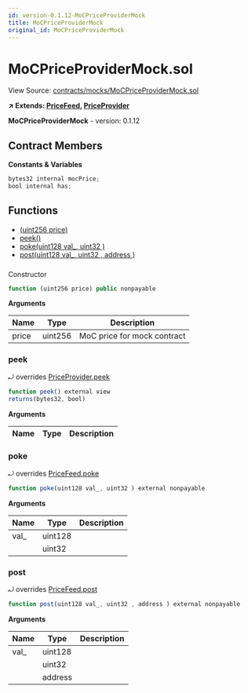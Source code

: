 ```yaml
---
id: version-0.1.12-MoCPriceProviderMock
title: MoCPriceProviderMock
original_id: MoCPriceProviderMock
---
```


# MoCPriceProviderMock.sol

View Source: [contracts/mocks/MoCPriceProviderMock.sol](../../contracts/mocks/MoCPriceProviderMock.sol)

**↗ Extends: [PriceFeed](PriceFeed.md), [PriceProvider](PriceProvider.md)**

**MoCPriceProviderMock** - version: 0.1.12

## Contract Members
**Constants & Variables**

```js
bytes32 internal mocPrice;
bool internal has;

```

## Functions

- [(uint256 price)](#)
- [peek()](#peek)
- [poke(uint128 val_, uint32 )](#poke)
- [post(uint128 val_, uint32 , address )](#post)

### 

Constructor

```js
function (uint256 price) public nonpayable
```

**Arguments**

| Name        | Type           | Description  |
| ------------- |------------- | -----|
| price | uint256 | MoC price for mock contract | 

### peek

⤾ overrides [PriceProvider.peek](PriceProvider.md#peek)

```js
function peek() external view
returns(bytes32, bool)
```

**Arguments**

| Name        | Type           | Description  |
| ------------- |------------- | -----|

### poke

⤾ overrides [PriceFeed.poke](PriceFeed.md#poke)

```js
function poke(uint128 val_, uint32 ) external nonpayable
```

**Arguments**

| Name        | Type           | Description  |
| ------------- |------------- | -----|
| val_ | uint128 |  | 
|  | uint32 |  | 

### post

⤾ overrides [PriceFeed.post](PriceFeed.md#post)

```js
function post(uint128 val_, uint32 , address ) external nonpayable
```

**Arguments**

| Name        | Type           | Description  |
| ------------- |------------- | -----|
| val_ | uint128 |  | 
|  | uint32 |  | 
|  | address |  | 

